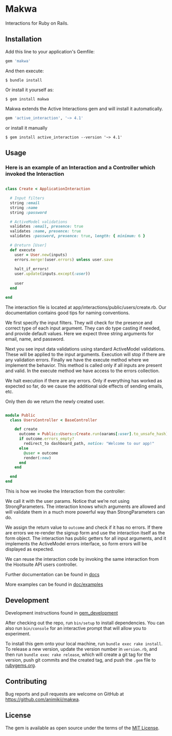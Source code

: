 # Makwa

Interactions for Ruby on Rails.

## Installation

Add this line to your application's Gemfile:

```ruby
gem 'makwa'
```

And then execute:

```shell
$ bundle install
```

Or install it yourself as:

```shell
$ gem install makwa
```

Makwa extends the Active Interactions gem and will install it automatically.

```ruby
gem 'active_interaction', '~> 4.1'
```

or install it manually

```shell
$ gem install active_interaction --version '~> 4.1' 
```

## Usage

### Here is an example of an Interaction and a Controller which invoked the Interaction

```ruby

class Create < ApplicationInteraction

  # Input filters
  string :email
  string :name
  string :password

  # ActiveModel validations
  validates :email, presence: true
  validates :name, presence: true
  validates :password, presence: true, length: { minimum: 6 }

  # @return [User]
  def execute
    user = User.new(inputs)
    errors.merge!(user.errors) unless user.save
    
    halt_if_errors!
    user.update(inputs.except(:user))
    
    user
  end

end
```

The interaction file is located at app/interactions/public/users/create.rb. Our documentation contains good tips for
naming conventions.

We first specify the input filters. They will check for the presence and correct type of each input argument. They can
do type casting if needed, and provide default values. Here we expect three string arguments for email, name, and
password.

Next you see input data validations using standard ActiveModel validations. These will be applied to the input
arguments. Execution will stop if there are any validation errors. Finally we have the execute method where we implement
the behavior. This method is called only if all inputs are present and valid. In the execute method we have access to
the errors collection.

We halt execution if there are any errors. Only if everything has worked as expected so far, do we cause the additional
side effects of sending emails, etc.

Only then do we return the newly created user.

```ruby

module Public
  class UsersController < BaseController

    def create
      outcome = Public::Users::Create.run(oarams[:user].to_unsafe_hash)
      if outcome.errors_empty?
        redirect_to dashboard_path, notice: "Welcome to our app!"
      else
        @user = outcome
        render(:new)
      end
    end

  end
end
```

This is how we invoke the Interaction from the controller:

We call it with the user params. Notice that we’re not using StrongParameters. The interaction knows which arguments are
allowed and will validate them in a much more powerful way than StrongParameters can do.

We assign the return value to `outcome` and check if it has no errors. If there are errors we re-render the signup form
and use the interaction itself as the form object. The interaction has public getters for all input arguments, and it
implements the ActiveModel errors interface, so form errors will be displayed as expected.

We can reuse the interaction code by invoking the same interaction from the Hootsuite API users controller.

Further documentation can be found in [docs](doc/guides/01-why_interactions_tldr.md)

More examples can be found in [doc/examples](dov/examples)

## Development

Development instructions found in [gem_development](gem_development/how_to_release_new_version.md)

After checking out the repo, run `bin/setup` to install dependencies. You can also run `bin/console` for an interactive
prompt that will allow you to experiment.

To install this gem onto your local machine, run `bundle exec rake install`. To release a new version, update the
version number in `version.rb`, and then run `bundle exec rake release`, which will create a git tag for the version,
push git commits and the created tag, and push the `.gem` file to [rubygems.org](https://rubygems.org).

## Contributing

Bug reports and pull requests are welcome on GitHub at https://github.com/animikii/makwa.

## License

The gem is available as open source under the terms of the [MIT License](https://opensource.org/licenses/MIT).
